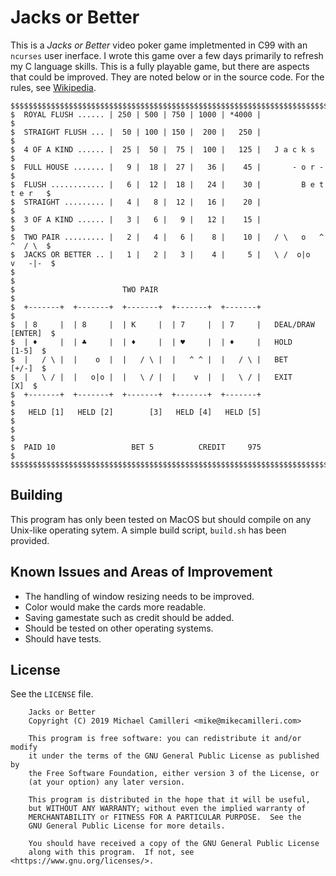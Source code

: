 # Jacks or Better

This is a _Jacks or Better_ video poker game impletmented in C99 with an `ncurses` user inerface. I wrote this game over a few days primarily to refresh my C language skills. This is a fully playable game, but there are aspects that could be improved. They are noted below or in the source code. For the rules, see [Wikipedia](https://en.wikipedia.org/wiki/Video_poker).

```
$$$$$$$$$$$$$$$$$$$$$$$$$$$$$$$$$$$$$$$$$$$$$$$$$$$$$$$$$$$$$$$$$$$$$$$$$$$$$$$$
$  ROYAL FLUSH ...... | 250 | 500 | 750 | 1000 | *4000 |                       $
$  STRAIGHT FLUSH ... |  50 | 100 | 150 |  200 |   250 |                       $
$  4 OF A KIND ...... |  25 |  50 |  75 |  100 |   125 |   J a c k s           $
$  FULL HOUSE ....... |   9 |  18 |  27 |   36 |    45 |       - o r -         $
$  FLUSH ............ |   6 |  12 |  18 |   24 |    30 |         B e t t e r   $
$  STRAIGHT ......... |   4 |   8 |  12 |   16 |    20 |                       $
$  3 OF A KIND ...... |   3 |   6 |   9 |   12 |    15 |                       $
$  TWO PAIR ......... |   2 |   4 |   6 |    8 |    10 |   / \   o   ^ ^  / \  $
$  JACKS OR BETTER .. |   1 |   2 |   3 |    4 |     5 |   \ /  o|o   v   -|-  $
$                                                                              $
$                        TWO PAIR                                              $
$  +-------+  +-------+  +-------+  +-------+  +-------+                       $
$  | 8     |  | 8     |  | K     |  | 7     |  | 7     |   DEAL/DRAW  [ENTER]  $
$  | ♦     |  | ♣     |  | ♦     |  | ♥     |  | ♦     |   HOLD         [1-5]  $
$  |   / \ |  |    o  |  |   / \ |  |   ^ ^ |  |   / \ |   BET          [+/-]  $
$  |   \ / |  |   o|o |  |   \ / |  |    v  |  |   \ / |   EXIT           [X]  $
$  +-------+  +-------+  +-------+  +-------+  +-------+                       $
$   HELD [1]   HELD [2]        [3]   HELD [4]   HELD [5]                       $
$                                                                              $
$  PAID 10                 BET 5          CREDIT     975                       $
$$$$$$$$$$$$$$$$$$$$$$$$$$$$$$$$$$$$$$$$$$$$$$$$$$$$$$$$$$$$$$$$$$$$$$$$$$$$$$$$
```

## Building

This program has only been tested on MacOS but should compile on any Unix-like operating sytem. A simple build script, `build.sh` has been provided.

## Known Issues and Areas of Improvement

- The handling of window resizing needs to be improved.
- Color would make the cards more readable.
- Saving gamestate such as credit should be added.
- Should be tested on other operating systems.
- Should have tests.

## License

See the `LICENSE` file.

```
    Jacks or Better
    Copyright (C) 2019 Michael Camilleri <mike@mikecamilleri.com>

    This program is free software: you can redistribute it and/or modify
    it under the terms of the GNU General Public License as published by
    the Free Software Foundation, either version 3 of the License, or
    (at your option) any later version.

    This program is distributed in the hope that it will be useful,
    but WITHOUT ANY WARRANTY; without even the implied warranty of
    MERCHANTABILITY or FITNESS FOR A PARTICULAR PURPOSE.  See the
    GNU General Public License for more details.

    You should have received a copy of the GNU General Public License
    along with this program.  If not, see <https://www.gnu.org/licenses/>.
```
